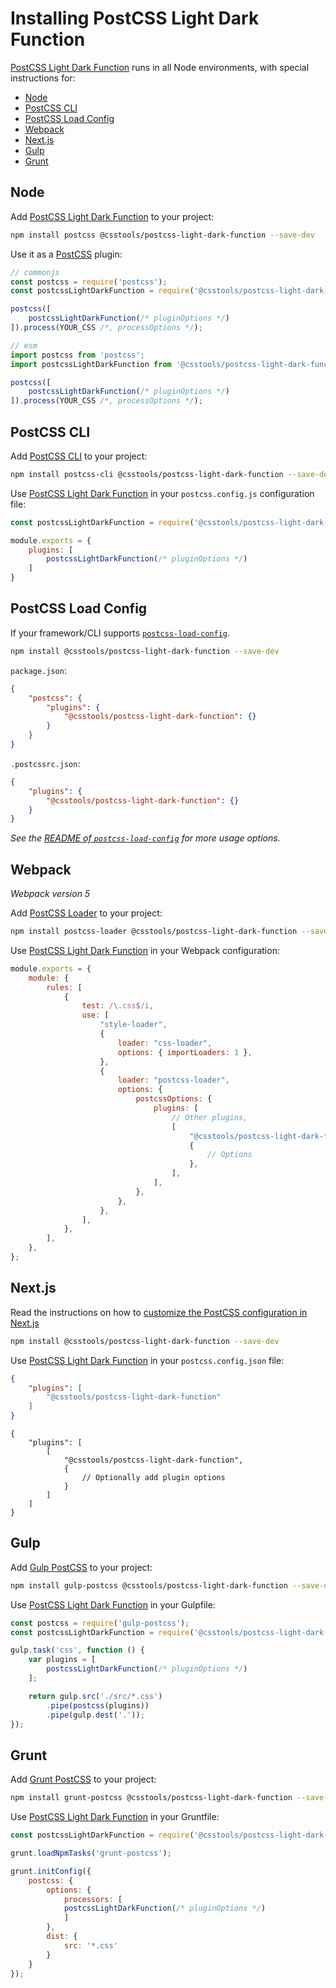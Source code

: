 # Installing PostCSS Light Dark Function

[PostCSS Light Dark Function] runs in all Node environments, with special instructions for:

- [Node](#node)
- [PostCSS CLI](#postcss-cli)
- [PostCSS Load Config](#postcss-load-config)
- [Webpack](#webpack)
- [Next.js](#nextjs)
- [Gulp](#gulp)
- [Grunt](#grunt)



## Node

Add [PostCSS Light Dark Function] to your project:

```bash
npm install postcss @csstools/postcss-light-dark-function --save-dev
```

Use it as a [PostCSS] plugin:

```js
// commonjs
const postcss = require('postcss');
const postcssLightDarkFunction = require('@csstools/postcss-light-dark-function');

postcss([
	postcssLightDarkFunction(/* pluginOptions */)
]).process(YOUR_CSS /*, processOptions */);
```

```js
// esm
import postcss from 'postcss';
import postcssLightDarkFunction from '@csstools/postcss-light-dark-function';

postcss([
	postcssLightDarkFunction(/* pluginOptions */)
]).process(YOUR_CSS /*, processOptions */);
```

## PostCSS CLI

Add [PostCSS CLI] to your project:

```bash
npm install postcss-cli @csstools/postcss-light-dark-function --save-dev
```

Use [PostCSS Light Dark Function] in your `postcss.config.js` configuration file:

```js
const postcssLightDarkFunction = require('@csstools/postcss-light-dark-function');

module.exports = {
	plugins: [
		postcssLightDarkFunction(/* pluginOptions */)
	]
}
```

## PostCSS Load Config

If your framework/CLI supports [`postcss-load-config`](https://github.com/postcss/postcss-load-config).

```bash
npm install @csstools/postcss-light-dark-function --save-dev
```

`package.json`:

```json
{
	"postcss": {
		"plugins": {
			"@csstools/postcss-light-dark-function": {}
		}
	}
}
```

`.postcssrc.json`:

```json
{
	"plugins": {
		"@csstools/postcss-light-dark-function": {}
	}
}
```

_See the [README of `postcss-load-config`](https://github.com/postcss/postcss-load-config#usage) for more usage options._

## Webpack

_Webpack version 5_

Add [PostCSS Loader] to your project:

```bash
npm install postcss-loader @csstools/postcss-light-dark-function --save-dev
```

Use [PostCSS Light Dark Function] in your Webpack configuration:

```js
module.exports = {
	module: {
		rules: [
			{
				test: /\.css$/i,
				use: [
					"style-loader",
					{
						loader: "css-loader",
						options: { importLoaders: 1 },
					},
					{
						loader: "postcss-loader",
						options: {
							postcssOptions: {
								plugins: [
									// Other plugins,
									[
										"@csstools/postcss-light-dark-function",
										{
											// Options
										},
									],
								],
							},
						},
					},
				],
			},
		],
	},
};
```

## Next.js

Read the instructions on how to [customize the PostCSS configuration in Next.js](https://nextjs.org/docs/advanced-features/customizing-postcss-config)

```bash
npm install @csstools/postcss-light-dark-function --save-dev
```

Use [PostCSS Light Dark Function] in your `postcss.config.json` file:

```json
{
	"plugins": [
		"@csstools/postcss-light-dark-function"
	]
}
```

```json5
{
	"plugins": [
		[
			"@csstools/postcss-light-dark-function",
			{
				// Optionally add plugin options
			}
		]
	]
}
```

## Gulp

Add [Gulp PostCSS] to your project:

```bash
npm install gulp-postcss @csstools/postcss-light-dark-function --save-dev
```

Use [PostCSS Light Dark Function] in your Gulpfile:

```js
const postcss = require('gulp-postcss');
const postcssLightDarkFunction = require('@csstools/postcss-light-dark-function');

gulp.task('css', function () {
	var plugins = [
		postcssLightDarkFunction(/* pluginOptions */)
	];

	return gulp.src('./src/*.css')
		.pipe(postcss(plugins))
		.pipe(gulp.dest('.'));
});
```

## Grunt

Add [Grunt PostCSS] to your project:

```bash
npm install grunt-postcss @csstools/postcss-light-dark-function --save-dev
```

Use [PostCSS Light Dark Function] in your Gruntfile:

```js
const postcssLightDarkFunction = require('@csstools/postcss-light-dark-function');

grunt.loadNpmTasks('grunt-postcss');

grunt.initConfig({
	postcss: {
		options: {
			processors: [
			postcssLightDarkFunction(/* pluginOptions */)
			]
		},
		dist: {
			src: '*.css'
		}
	}
});
```

[Gulp PostCSS]: https://github.com/postcss/gulp-postcss
[Grunt PostCSS]: https://github.com/nDmitry/grunt-postcss
[PostCSS]: https://github.com/postcss/postcss
[PostCSS CLI]: https://github.com/postcss/postcss-cli
[PostCSS Loader]: https://github.com/postcss/postcss-loader
[PostCSS Light Dark Function]: https://github.com/csstools/postcss-plugins/tree/main/plugins/postcss-light-dark-function
[Next.js]: https://nextjs.org
